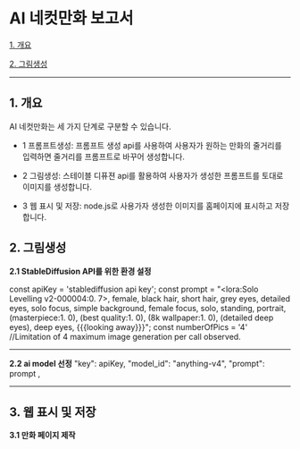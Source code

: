 # AI 네컷만화 보고서

[1. 개요](#1-개-요)

[2. 그림생성](#2-그림생성)



***

## 1. 개요
AI 네컷만화는 세 가지 단계로 구분할 수 있습니다.


* 1 프롬프트생성: 프롬프트 생성 api를 사용하여 사용자가 원하는 만화의 줄거리를 입력하면 줄거리를 프롬프트로 바꾸어 생성합니다.

+ 2 그림생성: 스테이블 디퓨젼 api를 활용하여 사용자가 생성한 프롬프트를 토대로 이미지를 생성합니다.

- 3 웹 표시 및 저장: node.js로 사용가자 생성한 이미지를 홈페이지에 표시하고 저장합니다.


## 2. 그림생성
  **2.1 StableDiffusion API를 위한 환경 설정**
  
const apiKey = 'stablediffusion api key';
const prompt = "<lora:Solo Levelling v2-000004:0. 7>, female, black hair, short hair, grey eyes, detailed eyes, solo focus, simple background, female focus, solo, standing, portrait, (masterpiece:1. 0), (best quality:1. 0), (8k wallpaper:1. 0), (detailed deep eyes), deep eyes, {{{looking away}}}";
const numberOfPics = '4' //Limitation of 4 maximum image generation per call observed.

****************************************************************************************************************************************************************************************************************

**2.2  ai model 선정**
        "key": apiKey,
        "model_id": "anything-v4",
        "prompt": prompt ,
*****************************************************************************************************************************************************************************************************************

## 3. 웹 표시 및 저장
**3.1 만화 페이지 제작**



